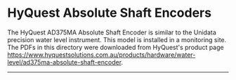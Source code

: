# HyQuest Absolute Shaft Encoders

The HyQuest AD375MA Absolute Shaft Encoder is similar to the Unidata precision water level instrument. This model is installed in a monitoring site. The PDFs in this directory were downloaded from HyQuest's product page <https://www.hyquestsolutions.com.au/products/hardware/water-level/ad375ma-absolute-shaft-encoder>.

---
